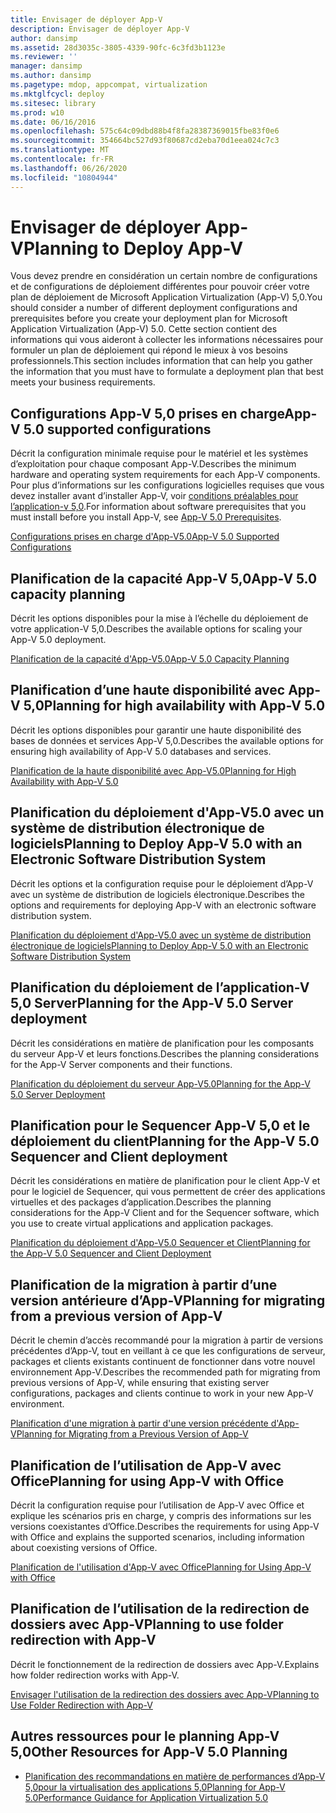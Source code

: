 ```yaml
---
title: Envisager de déployer App-V
description: Envisager de déployer App-V
author: dansimp
ms.assetid: 28d3035c-3805-4339-90fc-6c3fd3b1123e
ms.reviewer: ''
manager: dansimp
ms.author: dansimp
ms.pagetype: mdop, appcompat, virtualization
ms.mktglfcycl: deploy
ms.sitesec: library
ms.prod: w10
ms.date: 06/16/2016
ms.openlocfilehash: 575c64c09dbd88b4f8fa28387369015fbe83f0e6
ms.sourcegitcommit: 354664bc527d93f80687cd2eba70d1eea024c7c3
ms.translationtype: MT
ms.contentlocale: fr-FR
ms.lasthandoff: 06/26/2020
ms.locfileid: "10804944"
---
```

# <span data-ttu-id="afecc-103">Envisager de déployer App-V</span><span class="sxs-lookup"><span data-stu-id="afecc-103">Planning to Deploy App-V</span></span>


<span data-ttu-id="afecc-104">Vous devez prendre en considération un certain nombre de configurations et de configurations de déploiement différentes pour pouvoir créer votre plan de déploiement de Microsoft Application Virtualization (App-V) 5,0.</span><span class="sxs-lookup"><span data-stu-id="afecc-104">You should consider a number of different deployment configurations and prerequisites before you create your deployment plan for Microsoft Application Virtualization (App-V) 5.0.</span></span> <span data-ttu-id="afecc-105">Cette section contient des informations qui vous aideront à collecter les informations nécessaires pour formuler un plan de déploiement qui répond le mieux à vos besoins professionnels.</span><span class="sxs-lookup"><span data-stu-id="afecc-105">This section includes information that can help you gather the information that you must have to formulate a deployment plan that best meets your business requirements.</span></span>

## <a href="" id="---------app-v-5-0-supported-configurations"></a> <span data-ttu-id="afecc-106">Configurations App-V 5,0 prises en charge</span><span class="sxs-lookup"><span data-stu-id="afecc-106">App-V 5.0 supported configurations</span></span>


<span data-ttu-id="afecc-107">Décrit la configuration minimale requise pour le matériel et les systèmes d’exploitation pour chaque composant App-V.</span><span class="sxs-lookup"><span data-stu-id="afecc-107">Describes the minimum hardware and operating system requirements for each App-V components.</span></span> <span data-ttu-id="afecc-108">Pour plus d’informations sur les configurations logicielles requises que vous devez installer avant d’installer App-V, voir [conditions préalables pour l’application-v 5,0](app-v-50-prerequisites.md).</span><span class="sxs-lookup"><span data-stu-id="afecc-108">For information about software prerequisites that you must install before you install App-V, see [App-V 5.0 Prerequisites](app-v-50-prerequisites.md).</span></span>

[<span data-ttu-id="afecc-109">Configurations prises en charge d'App-V5.0</span><span class="sxs-lookup"><span data-stu-id="afecc-109">App-V 5.0 Supported Configurations</span></span>](app-v-50-supported-configurations.md)

## <span data-ttu-id="afecc-110">Planification de la capacité App-V 5,0</span><span class="sxs-lookup"><span data-stu-id="afecc-110">App-V 5.0 capacity planning</span></span>


<span data-ttu-id="afecc-111">Décrit les options disponibles pour la mise à l’échelle du déploiement de votre application-V 5,0.</span><span class="sxs-lookup"><span data-stu-id="afecc-111">Describes the available options for scaling your App-V 5.0 deployment.</span></span>

[<span data-ttu-id="afecc-112">Planification de la capacité d'App-V5.0</span><span class="sxs-lookup"><span data-stu-id="afecc-112">App-V 5.0 Capacity Planning</span></span>](app-v-50-capacity-planning.md)

## <span data-ttu-id="afecc-113">Planification d’une haute disponibilité avec App-V 5,0</span><span class="sxs-lookup"><span data-stu-id="afecc-113">Planning for high availability with App-V 5.0</span></span>


<span data-ttu-id="afecc-114">Décrit les options disponibles pour garantir une haute disponibilité des bases de données et services App-V 5,0.</span><span class="sxs-lookup"><span data-stu-id="afecc-114">Describes the available options for ensuring high availability of App-V 5.0 databases and services.</span></span>

[<span data-ttu-id="afecc-115">Planification de la haute disponibilité avec App-V5.0</span><span class="sxs-lookup"><span data-stu-id="afecc-115">Planning for High Availability with App-V 5.0</span></span>](planning-for-high-availability-with-app-v-50.md)

## <span data-ttu-id="afecc-116">Planification du déploiement d'App-V5.0 avec un système de distribution électronique de logiciels</span><span class="sxs-lookup"><span data-stu-id="afecc-116">Planning to Deploy App-V 5.0 with an Electronic Software Distribution System</span></span>


<span data-ttu-id="afecc-117">Décrit les options et la configuration requise pour le déploiement d’App-V avec un système de distribution de logiciels électronique.</span><span class="sxs-lookup"><span data-stu-id="afecc-117">Describes the options and requirements for deploying App-V with an electronic software distribution system.</span></span>

[<span data-ttu-id="afecc-118">Planification du déploiement d'App-V5.0 avec un système de distribution électronique de logiciels</span><span class="sxs-lookup"><span data-stu-id="afecc-118">Planning to Deploy App-V 5.0 with an Electronic Software Distribution System</span></span>](planning-to-deploy-app-v-50-with-an-electronic-software-distribution-system.md)

## <span data-ttu-id="afecc-119">Planification du déploiement de l’application-V 5,0 Server</span><span class="sxs-lookup"><span data-stu-id="afecc-119">Planning for the App-V 5.0 Server deployment</span></span>


<span data-ttu-id="afecc-120">Décrit les considérations en matière de planification pour les composants du serveur App-V et leurs fonctions.</span><span class="sxs-lookup"><span data-stu-id="afecc-120">Describes the planning considerations for the App-V Server components and their functions.</span></span>

[<span data-ttu-id="afecc-121">Planification du déploiement du serveur App-V5.0</span><span class="sxs-lookup"><span data-stu-id="afecc-121">Planning for the App-V 5.0 Server Deployment</span></span>](planning-for-the-app-v-50-server-deployment.md)

## <span data-ttu-id="afecc-122">Planification pour le Sequencer App-V 5,0 et le déploiement du client</span><span class="sxs-lookup"><span data-stu-id="afecc-122">Planning for the App-V 5.0 Sequencer and Client deployment</span></span>


<span data-ttu-id="afecc-123">Décrit les considérations en matière de planification pour le client App-V et pour le logiciel de Sequencer, qui vous permettent de créer des applications virtuelles et des packages d’application.</span><span class="sxs-lookup"><span data-stu-id="afecc-123">Describes the planning considerations for the App-V Client and for the Sequencer software, which you use to create virtual applications and application packages.</span></span>

[<span data-ttu-id="afecc-124">Planification du déploiement d'App-V5.0 Sequencer et Client</span><span class="sxs-lookup"><span data-stu-id="afecc-124">Planning for the App-V 5.0 Sequencer and Client Deployment</span></span>](planning-for-the-app-v-50-sequencer-and-client-deployment.md)

## <span data-ttu-id="afecc-125">Planification de la migration à partir d’une version antérieure d’App-V</span><span class="sxs-lookup"><span data-stu-id="afecc-125">Planning for migrating from a previous version of App-V</span></span>


<span data-ttu-id="afecc-126">Décrit le chemin d’accès recommandé pour la migration à partir de versions précédentes d’App-V, tout en veillant à ce que les configurations de serveur, packages et clients existants continuent de fonctionner dans votre nouvel environnement App-V.</span><span class="sxs-lookup"><span data-stu-id="afecc-126">Describes the recommended path for migrating from previous versions of App-V, while ensuring that existing server configurations, packages and clients continue to work in your new App-V environment.</span></span>

[<span data-ttu-id="afecc-127">Planification d'une migration à partir d'une version précédente d'App-V</span><span class="sxs-lookup"><span data-stu-id="afecc-127">Planning for Migrating from a Previous Version of App-V</span></span>](planning-for-migrating-from-a-previous-version-of-app-v.md)

## <span data-ttu-id="afecc-128">Planification de l’utilisation de App-V avec Office</span><span class="sxs-lookup"><span data-stu-id="afecc-128">Planning for using App-V with Office</span></span>


<span data-ttu-id="afecc-129">Décrit la configuration requise pour l’utilisation de App-V avec Office et explique les scénarios pris en charge, y compris des informations sur les versions coexistantes d’Office.</span><span class="sxs-lookup"><span data-stu-id="afecc-129">Describes the requirements for using App-V with Office and explains the supported scenarios, including information about coexisting versions of Office.</span></span>

[<span data-ttu-id="afecc-130">Planification de l'utilisation d'App-V avec Office</span><span class="sxs-lookup"><span data-stu-id="afecc-130">Planning for Using App-V with Office</span></span>](planning-for-using-app-v-with-office.md)

## <span data-ttu-id="afecc-131">Planification de l’utilisation de la redirection de dossiers avec App-V</span><span class="sxs-lookup"><span data-stu-id="afecc-131">Planning to use folder redirection with App-V</span></span>


<span data-ttu-id="afecc-132">Décrit le fonctionnement de la redirection de dossiers avec App-V.</span><span class="sxs-lookup"><span data-stu-id="afecc-132">Explains how folder redirection works with App-V.</span></span>

[<span data-ttu-id="afecc-133">Envisager l'utilisation de la redirection des dossiers avec App-V</span><span class="sxs-lookup"><span data-stu-id="afecc-133">Planning to Use Folder Redirection with App-V</span></span>](planning-to-use-folder-redirection-with-app-v.md)

## <a href="" id="other-resources-for-app-v-5-0-planning-"></a><span data-ttu-id="afecc-134">Autres ressources pour le planning App-V 5,0</span><span class="sxs-lookup"><span data-stu-id="afecc-134">Other Resources for App-V 5.0 Planning</span></span>


-   <span data-ttu-id="afecc-135">[Planification des recommandations en matière de performances d’App-V 5,0](planning-for-app-v-50-rc.md)[pour la virtualisation des applications 5,0](performance-guidance-for-application-virtualization-50.md)</span><span class="sxs-lookup"><span data-stu-id="afecc-135">[Planning for App-V 5.0](planning-for-app-v-50-rc.md)[Performance Guidance for Application Virtualization 5.0](performance-guidance-for-application-virtualization-50.md)</span></span>

 

 





